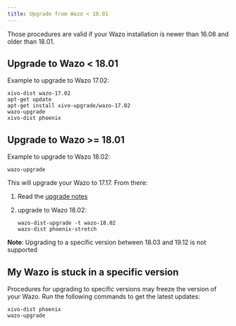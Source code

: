 ```yaml
---
title: Upgrade from Wazo < 18.01
---
```


Those procedures are valid if your Wazo installation is newer than 16.08 and older than 18.01.

## Upgrade to Wazo < 18.01

Example to upgrade to Wazo 17.02:

```shell
xivo-dist wazo-17.02
apt-get update
apt-get install xivo-upgrade/wazo-17.02
wazo-upgrade
xivo-dist phoenix
```

## Upgrade to Wazo >= 18.01

Example to upgrade to Wazo 18.02:

```shell
wazo-upgrade
```

This will upgrade your Wazo to 17.17. From there:

1. Read the [upgrade notes](/uc-doc/upgrade/upgrade_notes_details/18-01/stretch)
2. upgrade to Wazo 18.02:

    ```shell
    wazo-dist-upgrade -t wazo-18.02
    wazo-dist phoenix-stretch
    ```

**Note**: Upgrading to a specific version between 18.03 and 19.12 is not supported

## My Wazo is stuck in a specific version

Procedures for upgrading to specific versions may freeze the version of your Wazo. Run the following
commands to get the latest updates:

```shell
xivo-dist phoenix
wazo-upgrade
```
